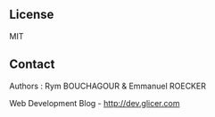 ## License 

MIT

## Contact

Authors : Rym BOUCHAGOUR & Emmanuel ROECKER

Web Development Blog - http://dev.glicer.com

